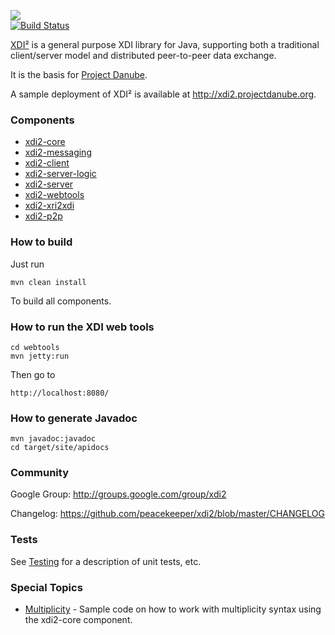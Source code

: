 <img src="http://peacekeeper.github.com/xdi2/images/logo64.png"><br>
[![Build Status](https://secure.travis-ci.org/peacekeeper/xdi2.png)](http://travis-ci.org/peacekeeper/xdi2)

[XDI²](http://github.com/peacekeeper/xdi2) is a general purpose XDI library for Java, supporting both a traditional client/server model and distributed peer-to-peer data exchange. 

It is the basis for [Project Danube](http://www.projectdanube.org/).

A sample deployment of XDI² is available at http://xdi2.projectdanube.org.

### Components

* [xdi2-core](https://github.com/peacekeeper/xdi2/wiki/xdi2-core)
* [xdi2-messaging](https://github.com/peacekeeper/xdi2/wiki/xdi2-messaging)
* [xdi2-client](https://github.com/peacekeeper/xdi2/wiki/xdi2-client)
* [xdi2-server-logic](https://github.com/peacekeeper/xdi2/wiki/xdi2-server-logic)
* [xdi2-server](https://github.com/peacekeeper/xdi2/wiki/xdi2-server)
* [xdi2-webtools](https://github.com/peacekeeper/xdi2/wiki/xdi2-webtools)
* [xdi2-xri2xdi](https://github.com/peacekeeper/xdi2/wiki/xdi2-xri2xdi)
* [xdi2-p2p](https://github.com/peacekeeper/xdi2/wiki/xdi2-p2p)

### How to build

Just run

    mvn clean install

To build all components.

### How to run the XDI web tools

    cd webtools
    mvn jetty:run

Then go to

    http://localhost:8080/

### How to generate Javadoc

    mvn javadoc:javadoc
    cd target/site/apidocs

### Community

Google Group: http://groups.google.com/group/xdi2

Changelog: https://github.com/peacekeeper/xdi2/blob/master/CHANGELOG

### Tests

See [Testing](https://github.com/peacekeeper/xdi2/wiki/Testing) for a description of unit tests, etc.

### Special Topics

* [Multiplicity](https://github.com/peacekeeper/xdi2/wiki/Multiplicity) - Sample code on how to work with multiplicity syntax using the xdi2-core component.
